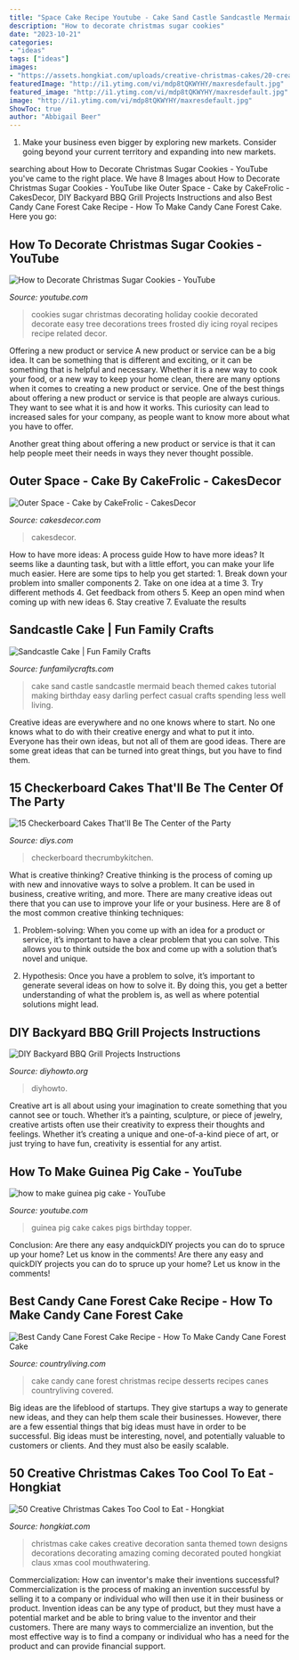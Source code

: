 ```yaml
---
title: "Space Cake Recipe Youtube - Cake Sand Castle Sandcastle Mermaid Beach Themed Cakes Tutorial Making Birthday Easy Darling Perfect Casual Crafts Spending Less Well Living"
description: "How to decorate christmas sugar cookies"
date: "2023-10-21"
categories:
- "ideas"
tags: ["ideas"]
images:
- "https://assets.hongkiat.com/uploads/creative-christmas-cakes/20-creative-christmas-cakes.jpg"
featuredImage: "http://i1.ytimg.com/vi/mdp8tQKWYHY/maxresdefault.jpg"
featured_image: "http://i1.ytimg.com/vi/mdp8tQKWYHY/maxresdefault.jpg"
image: "http://i1.ytimg.com/vi/mdp8tQKWYHY/maxresdefault.jpg"
ShowToc: true
author: "Abbigail Beer"
---
```



1. Make your business even bigger by exploring new markets. Consider going beyond your current territory and expanding into new markets.

	

		
searching about How to Decorate Christmas Sugar Cookies - YouTube you've came to the right place. We have 8 Images about How to Decorate Christmas Sugar Cookies - YouTube like Outer Space - Cake by CakeFrolic - CakesDecor, DIY Backyard BBQ Grill Projects Instructions and also Best Candy Cane Forest Cake Recipe - How To Make Candy Cane Forest Cake. Here you go:
		
    
## How To Decorate Christmas Sugar Cookies - YouTube

<img loading=lazy src="http://i1.ytimg.com/vi/mdp8tQKWYHY/maxresdefault.jpg" onerror="this.onerror=null;this.src='https://tse3.mm.bing.net/th?id=OIP.xyz0DJFE_-ixfF26kQWMwQHaEK&amp;pid=15.1';" alt="How to Decorate Christmas Sugar Cookies - YouTube">

_Source: youtube.com_

>cookies sugar christmas decorating holiday cookie decorated decorate easy tree decorations trees frosted diy icing royal recipes recipe related decor. 

	

Offering a new product or service
A new product or service can be a big idea. It can be something that is different and exciting, or it can be something that is helpful and necessary. Whether it is a new way to cook your food, or a new way to keep your home clean, there are many options when it comes to creating a new product or service. 
One of the best things about offering a new product or service is that people are always curious. They want to see what it is and how it works. This curiosity can lead to increased sales for your company, as people want to know more about what you have to offer. 

Another great thing about offering a new product or service is that it can help people meet their needs in ways they never thought possible.

    
## Outer Space - Cake By CakeFrolic - CakesDecor

<img loading=lazy src="https://pic.cakesdecor.com/m/cfhba4dqtwrz6vz7j6hg.jpg" onerror="this.onerror=null;this.src='https://tse4.mm.bing.net/th?id=OIP.n35b47fz2HQL3yWY8bmbywHaKO&amp;pid=15.1';" alt="Outer Space - Cake by CakeFrolic - CakesDecor">

_Source: cakesdecor.com_

>cakesdecor. 

	

How to have more ideas: A process guide
How to have more ideas? It seems like a daunting task, but with a little effort, you can make your life much easier. Here are some tips to help you get started: 1. Break down your problem into smaller components 2. Take on one idea at a time 3. Try different methods 4. Get feedback from others 5. Keep an open mind when coming up with new ideas 6. Stay creative 7. Evaluate the results 
    
## Sandcastle Cake | Fun Family Crafts

<img loading=lazy src="https://funfamilycrafts.com/wp-content/uploads/2013/07/sandcastle-cake.jpg" onerror="this.onerror=null;this.src='https://tse1.mm.bing.net/th?id=OIP.Cf7dyBOpvKvT30x0nULFuAHaE8&amp;pid=15.1';" alt="Sandcastle Cake | Fun Family Crafts">

_Source: funfamilycrafts.com_

>cake sand castle sandcastle mermaid beach themed cakes tutorial making birthday easy darling perfect casual crafts spending less well living. 

	

Creative ideas are everywhere and no one knows where to start. No one knows what to do with their creative energy and what to put it into. Everyone has their own ideas, but not all of them are good ideas. There are some great ideas that can be turned into great things, but you have to find them.

    
## 15 Checkerboard Cakes That&#039;ll Be The Center Of The Party

<img loading=lazy src="https://cdn.diys.com/wp-content/uploads/2017/07/Christmas-Checkerboard-Cake.jpg" onerror="this.onerror=null;this.src='https://tse4.mm.bing.net/th?id=OIP.7W0XZWZosXTdqS6Aj_dE-gHaLG&amp;pid=15.1';" alt="15 Checkerboard Cakes That&#039;ll Be The Center of the Party">

_Source: diys.com_

>checkerboard thecrumbykitchen. 

	

What is creative thinking?
Creative thinking is the process of coming up with new and innovative ways to solve a problem. It can be used in business, creative writing, and more. There are many creative ideas out there that you can use to improve your life or your business. Here are 8 of the most common creative thinking techniques:
1. Problem-solving: When you come up with an idea for a product or service, it’s important to have a clear problem that you can solve. This allows you to think outside the box and come up with a solution that’s novel and unique.

2. Hypothesis: Once you have a problem to solve, it’s important to generate several ideas on how to solve it. By doing this, you get a better understanding of what the problem is, as well as where potential solutions might lead.

    
## DIY Backyard BBQ Grill Projects Instructions

<img loading=lazy src="https://www.diyhowto.org/wp-content/uploads/DIYHowto-DIY-Backyard-Grill-Projects-05-521x1024.jpg" onerror="this.onerror=null;this.src='https://tse2.mm.bing.net/th?id=OIP.6ph-1l1FxWvDymRSi8NATgHaOj&amp;pid=15.1';" alt="DIY Backyard BBQ Grill Projects Instructions">

_Source: diyhowto.org_

>diyhowto. 

	

Creative art is all about using your imagination to create something that you cannot see or touch. Whether it’s a painting, sculpture, or piece of jewelry, creative artists often use their creativity to express their thoughts and feelings. Whether it’s creating a unique and one-of-a-kind piece of art, or just trying to have fun, creativity is essential for any artist.

    
## How To Make Guinea Pig Cake - YouTube

<img loading=lazy src="https://i.ytimg.com/vi/LQha_Qv2BRk/maxresdefault.jpg" onerror="this.onerror=null;this.src='https://tse2.mm.bing.net/th?id=OIP.aRpP8TYB0hTyKxOsWlV9YgHaEK&amp;pid=15.1';" alt="how to make guinea pig cake - YouTube">

_Source: youtube.com_

>guinea pig cake cakes pigs birthday topper. 

	

Conclusion: Are there any easy andquickDIY projects you can do to spruce up your home? Let us know in the comments!
Are there any easy and quickDIY projects you can do to spruce up your home? Let us know in the comments!

    
## Best Candy Cane Forest Cake Recipe - How To Make Candy Cane Forest Cake

<img loading=lazy src="http://clv.h-cdn.co/assets/16/45/1478731195-christmas-desserts-candy-cane-forest-cake-1216.jpg" onerror="this.onerror=null;this.src='https://tse4.mm.bing.net/th?id=OIP.c8owHZhruXLxpTNhXIQafQHaLH&amp;pid=15.1';" alt="Best Candy Cane Forest Cake Recipe - How To Make Candy Cane Forest Cake">

_Source: countryliving.com_

>cake candy cane forest christmas recipe desserts recipes canes countryliving covered. 

	

Big ideas are the lifeblood of startups. They give startups a way to generate new ideas, and they can help them scale their businesses. However, there are a few essential things that big ideas must have in order to be successful. Big ideas must be interesting, novel, and potentially valuable to customers or clients. And they must also be easily scalable.

    
## 50 Creative Christmas Cakes Too Cool To Eat - Hongkiat

<img loading=lazy src="https://assets.hongkiat.com/uploads/creative-christmas-cakes/20-creative-christmas-cakes.jpg" onerror="this.onerror=null;this.src='https://tse4.mm.bing.net/th?id=OIP.UmA817vXq9CuKNDsACxoegHaJ3&amp;pid=15.1';" alt="50 Creative Christmas Cakes Too Cool to Eat - Hongkiat">

_Source: hongkiat.com_

>christmas cake cakes creative decoration santa themed town designs decorations decorating amazing coming decorated pouted hongkiat claus xmas cool mouthwatering. 

	

Commercialization: How can inventor's make their inventions successful?
Commercialization is the process of making an invention successful by selling it to a company or individual who will then use it in their business or product. 
Invention ideas can be any type of product, but they must have a potential market and be able to bring value to the inventor and their customers. There are many ways to commercialize an invention, but the most effective way is to find a company or individual who has a need for the product and can provide financial support.

